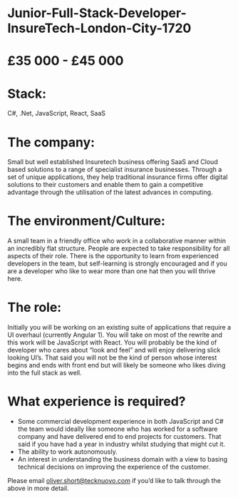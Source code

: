 # Junior-Full-Stack-Developer-InsureTech-London-City-1720
# £35 000 - £45 000

# Stack: 
C#, .Net, JavaScript, React, SaaS 

# The company: 
Small but well established Insuretech business offering SaaS and Cloud based solutions to a range of specialist insurance businesses. Through a set of unique applications, they help traditional insurance firms offer digital solutions to their customers and enable them to gain a competitive advantage through the utilisation of the latest advances in computing. 

# The environment/Culture: 
A small team in a friendly office who work in a collaborative manner within an incredibly flat structure. People are expected to take responsibility for all aspects of their role. There is the opportunity to learn from experienced developers in the team, but self-learning is strongly encouraged and if you are a developer who like to wear more than one hat then you will thrive here. 

# The role: 
Initially you will be working on an existing suite of applications that require a UI overhaul (currently Angular 1). You will take on most of the rewrite and this work will be JavaScript with React. You will probably be the kind of developer who cares about “look and feel” and will enjoy delivering slick looking UI’s. That said you will not be the kind of person whose interest begins and ends with front end but will likely be someone who likes diving into the full stack as well. 

# What experience is required?

-	Some commercial development experience in both JavaScript and C#  the team would ideally like someone who has worked for a software company and have delivered end to end projects for customers. That said if you have had a year in industry whilst studying that might cut it. 
-	The ability to work autonomously. 
-	An interest in understanding the business domain with a view to basing technical decisions on improving the experience of the customer. 

Please email oliver.short@tecknuovo.com if you’d like to talk through the above in more detail.
